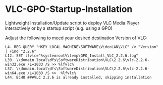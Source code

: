 # VLC-GPO-Startup-Installation
Lightweight Installation/Update script to deploy VLC Media Player interactively or by a startup script (e.g. using a GPO)

Adjust the following to meed your desired destination Version of VLC:

    L4. REG QUERY "HKEY_LOCAL_MACHINE\SOFTWARE\VideoLAN\VLC" /v "Version" | Find "2.2.6"
    L12. SET lfvlc="%systemroot%\temp\GPO_Install_VLC_2.2.6.log"
    L30. \\domain.local\dfs\SoftwareDistribution\VLC\2.2.6\vlc-2.2.6-win32.exe /L=1033 /S >> %lfvlc%
    L37. \\domain.local\dfs\SoftwareDistribution\VLC\2.2.6\vlc-2.2.6-win64.exe /L=1033 /S >>  %lfvlc%
    L44. ECHO ###VLC 2.2.6 is already installed, skipping installation

